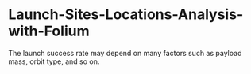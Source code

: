 # Launch-Sites-Locations-Analysis-with-Folium
The launch success rate may depend on many factors such as payload mass, orbit type, and so on.
